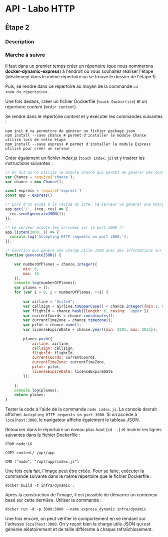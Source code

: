 # API - Labo HTTP
## Étape 2
### Description
### Marche à suivre

Il faut dans un premier temps créer un répertoire (que nous nommerons **docker-dynamic-express**) à l'endroit où vous souhaitez réaliser l'étape (idéalement dans le même répertoire où se trouve le dossier de l'étape 1). 

Puis, se rendre dans ce répertoire au moyen de la commande `cd <nom_du_répertoire>`.

Une fois dedans, créer un fichier Dockerfile (`touch Dockerfile`) et un répertoire *content* 
(`mkdir content`).

Se rendre dans le répertoire *content* et y exécuter les commandes suivantes :
```
npm init # va permettre de générer un fichier package.json
npm install --save chance # permet d'installer le module Chance utilisé lors de cette étape
npm install --save express # permet d'installer le module Express utilisé pour créer un serveur
```
Créer également un fichier *index.js* (`touch index.js`) et y insérer les instructions suivantes :

```js
// On dit qu'on utilise le module Chance qui permet de générer des données aléatoirement
var Chance = require('chance');
var chance = new Chance();

const express = require('express')
const app = express()

/* Lors d'un accès à la racine du site, le serveur va générer une charge utile JSON et la renvoyer */
app.get('/', (req, res) => {
  res.send(generateJSON());
});

/* Le serveur écoute les arrivées sur le port 3000 */
app.listen(3000, () => {
  console.log('Accepting HTTP requests on port 3000.');
});

/* Fonction qui génère une charge utile JSON avec des informations sur des vols de la compagnie aérienne United */
function generateJSON() {

	var numberOfPlanes = chance.integer({
		min: 0,
		max: 10
	});
	console.log(numberOfPlanes);
	var planes = [];
	for (var i = 0; i < numberOfPlanes; ++i) {
	
		var airline = "United";
		var callsign = airline.toUpperCase() + chance.integer({min:1, max:45});
		var flightId = chance.hash({length: 6, casing: 'upper'})
		var currentCoords = chance.coordinates();
		var currentTimeZone = chance.timezone();
		var pilot = chance.name();
		var licenseExpireDate = chance.year({min: 2005, max: 2035});
		
		planes.push({
			airline: airline,
			callsign: callsign,
			flightId: flightId,
			currentCoords: currentCoords,
			currentTimeZone: currentTimeZone,
			pilot: pilot,
			licenseExpireDate: licenseExpireDate
		});
		
	};
	console.log(planes);
	return planes;
}

```
Tester le code à l'aide de la commande `node index.js`. La console devrait afficher: `Accepting HTTP requests on port 3000`. Si on accède à `localhost:3000`, le navigateur affiche également le tableau JSON.

Retourner dans le répertoire un niveau plus haut (`cd ..`) et insérer les lignes suivantes dans le fichier Dockerfile :

```
FROM node:16

COPY content/ /opt/app

CMD ["node", "/opt/app/index.js"]
```

Une fois cela fait, l'image peut être créée. Pour se faire, exécuter la commande suivante dans le même répertoire que le fichier Dockerfile :
```
docker build -t infra/dynamic .
```

Après la construction de l'image, il est possible de démarrer un conteneur basé sur cette dernière. Utiliser la commande : 

```
docker run -d -p 3000:3000 --name express_dynamic infra/dynamic
```

Une fois encore, on peut vérifier le comportement en se rendant sur l'adresse `localhost:3000`.
On y reçoit bien la charge utile JSON qui est générée aléatoirement et de taille différente à chaque rafraîchissement.


